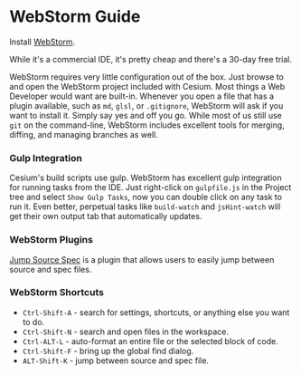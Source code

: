 # WebStorm Guide

Install [WebStorm](https://www.jetbrains.com/webstorm/).

While it's a commercial IDE, it's pretty cheap and there's a 30-day free trial.

WebStorm requires very little configuration out of the box.  Just browse to and open the WebStorm project included with Cesium.  Most things a Web Developer would want are built-in.  Whenever you open a file that has a plugin available, such as `md`, `glsl`, or `.gitignore`, WebStorm will ask if you want to install it.  Simply say yes and off you go.  While most of us still use `git` on the command-line, WebStorm includes excellent tools for merging, diffing, and managing branches as well.

### Gulp Integration

Cesium's build scripts use gulp.  WebStorm has excellent gulp integration for running tasks from the IDE.  Just right-click on `gulpfile.js` in the Project tree and select `Show Gulp Tasks`, now you can double click on any task to run it.  Even better, perpetual tasks like `build-watch` and `jsHint-watch`
will get their own output tab that automatically updates.

### WebStorm Plugins

[Jump Source Spec](https://github.com/AnalyticalGraphicsInc/cesium-webstorm-plugin) is a plugin that allows users to easily jump between source and spec files.

### WebStorm Shortcuts

* `Ctrl-Shift-A` - search for settings, shortcuts, or anything else you want to do.
* `Ctrl-Shift-N` - search and open files in the workspace.
* `Ctrl-ALT-L` - auto-format an entire file or the selected block of code.
* `Ctrl-Shift-F` - bring up the global find dialog.
* `ALT-Shift-K` - jump between source and spec file.
